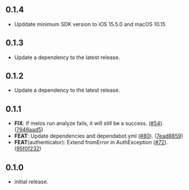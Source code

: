 ## 0.1.4

 - Upddate minimum SDK version to iOS 15.5.0 and macOS 10.15

## 0.1.3

 - Update a dependency to the latest release.

## 0.1.2

 - Update a dependency to the latest release.

## 0.1.1

 - **FIX**: If melos run analyze fails, it will still be a success. ([#54](https://github.com/altive/altfire/issues/54)). ([7946aad5](https://github.com/altive/altfire/commit/7946aad574c0069ccdc861ef313236d6cf83d685))
 - **FEAT**: Update dependencies and dependabot.yml  ([#80](https://github.com/altive/altfire/issues/80)). ([7ead8859](https://github.com/altive/altfire/commit/7ead8859ec144da35e0bb8414fcbabd5baa0f347))
 - **FEAT**(authenticator): Extend fromError in AuthException ([#72](https://github.com/altive/altfire/issues/72)). ([95f0f232](https://github.com/altive/altfire/commit/95f0f232717e856228080214c69eb053a04d8611))

## 0.1.0

* initial release.
